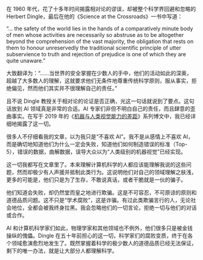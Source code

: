 在 1960 年代，花了十多年时间揭露相对论的谬误，却被整个科学界回避和忽略的 Herbert Dingle，最后在他的《Science at the Crossroads》一书中写道：

“… the safety of the world lies in the hands of a comparatively minute body of men whose activities are necessarily so abstruse as to be altogether beyond the comprehension of the vast majority, the obligation that rests on them to honour unreservedly the traditional scientific principle of utter subservience to truth and rejection of prejudice is one of which they are quite unaware.”

大致翻译为：“……当世界的安全掌握在少数人的手中，他们的活动如此的深奥，超越了大多数人的理解，这就要求他们无条件地尊重传统科学原则，服从事实，拒绝偏见，然而他们其实并不很理解自己的责任。”

且不说 Dingle 教授关于相对论的论证是否正确，光这一句话就说到了要点。这句话放到 AI 领域真是非常的合适。AI 专家们非但不明白自己的责任，而且肆意的歪曲事实。在写于 2019 年的《[机器与人类视觉能力的差距](http://www.yinwang.org/blog-cn/2019/09/14/machine-vs-human)》系列博文中，我已经详细地揭露了这一切。

很多人不仔细看我的文章，以为我只是“不喜欢 AI”。我不是从感情上不喜欢 AI，而是确切地知道他们为什么一定会失败，知道他们如何制造错误的标准（Top-5），错误的数据，曲解数据，误导大众以为“人类级别的机器视觉”已经实现。

这一切我都写在文章里了。本来理解计算机科学的人都应该能理解我说的这些问题，然而却极少有人声援并抵制此类行为。这说明他们对自己的领域理解之肤浅，更多的可能是，他们只是为了生存，不敢说真话，或者干脆就是一伙的骗子。

他们知道会失败，却仍然堂而皇之地进行欺骗。这是不可容忍，不可原谅的原则和道德品质问题。这不只是“学术腐败”，这是诈骗。有过此类欺骗言行的人，无论社会地位，全都会被我终身拉黑。我会忽略他们的一切言论，拒绝一切与他们的对话或合作。

AI 和计算机科学家们如此，物理学家和其他领域也不例外，他们很多只是被金钱操纵的傀儡。Dingle 在五十年前担心的这一切，科学家们的腐败变质，终于在各个领域愈演愈烈地发生了。既然掌握着科学的极少数人的道德品质已经无法保证，剩下的唯一办法，就是让大部分人都理解科学。

